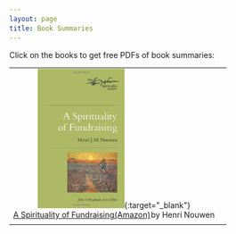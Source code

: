 ```yaml
---
layout: page
title: Book Summaries
---
```


Click on the books to get free PDFs of book summaries:

|               |               |
|:-------------:|:-------------:|
|[![A Spirituality of Fundraising by Henri Nouwen](/images/books/a_spirituality_of_fundraising.jpg)](/images/books/a_spirituality_of_fundraising.pdf){:target="_blank"}<a rel="nofollow" href="http://www.amazon.com/gp/product/0835810445/ref=as_li_tl?ie=UTF8&camp=1789&creative=9325&creativeASIN=0835810445&linkCode=as2&tag=asayuasperweb-20&linkId=5GKHTVKRT2SOGSXO" target="_blank"><br>A Spirituality of Fundraising(Amazon)</a><img src="http://ir-na.amazon-adsystem.com/e/ir?t=asayuasperweb-20&l=as2&o=1&a=0835810445" width="1" height="1" border="0" alt="" style="border:none !important; margin:0px !important;" />by Henri Nouwen
||